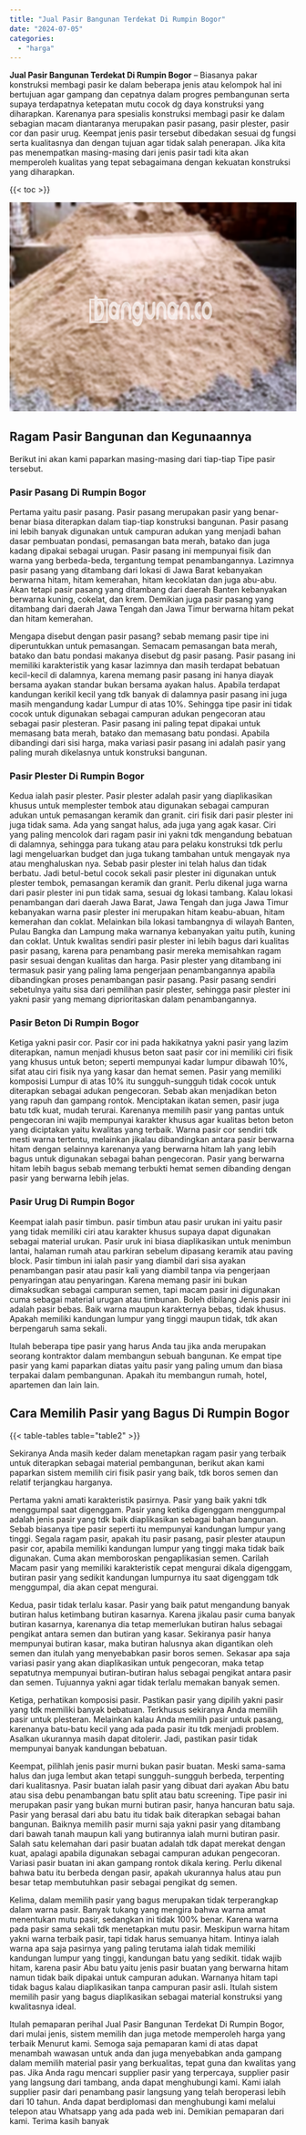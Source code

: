 ```yaml
---
title: "Jual Pasir Bangunan Terdekat Di Rumpin Bogor"
date: "2024-07-05"
categories: 
  - "harga"
---
```


**Jual Pasir Bangunan Terdekat Di Rumpin Bogor** – Biasanya pakar konstruksi membagi pasir ke dalam beberapa jenis atau kelompok hal ini bertujuan agar gampang dan cepatnya dalam progres pembangunan serta supaya terdapatnya ketepatan mutu cocok dg daya konstruksi yang diharapkan. Karenanya para spesialis konstruksi membagi pasir ke dalam sebagian macam diantaranya merupakan pasir pasang, pasir plester, pasir cor dan pasir urug. Keempat jenis pasir tersebut dibedakan sesuai dg fungsi serta kualitasnya dan dengan tujuan agar tidak salah penerapan. Jika kita pas menempatkan masing-masing dari jenis pasir tadi kita akan memperoleh kualitas yang tepat sebagaimana dengan kekuatan konstruksi yang diharapkan.

{{< toc >}}

![Jual Pasir Bangunan Terdekat Di Rumpin Bogor](/images/jual-pasir-bangunan-37.png)

## Ragam Pasir Bangunan dan Kegunaannya

Berikut ini akan kami paparkan masing-masing dari tiap-tiap Tipe pasir tersebut.

### Pasir Pasang Di Rumpin Bogor

Pertama yaitu pasir pasang. Pasir pasang merupakan pasir yang benar-benar biasa diterapkan dalam tiap-tiap konstruksi bangunan. Pasir pasang ini lebih banyak digunakan untuk campuran adukan yang menjadi bahan dasar pembuatan pondasi, pemasangan bata merah, batako dan juga kadang dipakai sebagai urugan. Pasir pasang ini mempunyai fisik dan warna yang berbeda-beda, tergantung tempat penambangannya. Lazimnya pasir pasang yang ditambang dari lokasi di Jawa Barat kebanyakan berwarna hitam, hitam kemerahan, hitam kecoklatan dan juga abu-abu. Akan tetapi pasir pasang yang ditambang dari daerah Banten kebanyakan berwarna kuning, cokelat, dan krem. Demikian juga pasir pasang yang ditambang dari daerah Jawa Tengah dan Jawa Timur berwarna hitam pekat dan hitam kemerahan.

Mengapa disebut dengan pasir pasang? sebab memang pasir tipe ini diperuntukkan untuk pemasangan. Semacam pemasangan bata merah, batako dan batu pondasi makanya disebut dg pasir pasang. Pasir pasang ini memiliki karakteristik yang kasar lazimnya dan masih terdapat bebatuan kecil-kecil di dalamnya, karena memang pasir pasang ini hanya diayak bersama ayakan standar bukan bersama ayakan halus. Apabila terdapat kandungan kerikil kecil yang tdk banyak di dalamnya pasir pasang ini juga masih mengandung kadar Lumpur di atas 10%. Sehingga tipe pasir ini tidak cocok untuk digunakan sebagai campuran adukan pengecoran atau sebagai pasir plesteran. Pasir pasang ini paling tepat dipakai untuk memasang bata merah, batako dan memasang batu pondasi. Apabila dibandingi dari sisi harga, maka variasi pasir pasang ini adalah pasir yang paling murah dikelasnya untuk konstruksi bangunan.

### Pasir Plester Di Rumpin Bogor

Kedua ialah pasir plester. Pasir plester adalah pasir yang diaplikasikan khusus untuk memplester tembok atau digunakan sebagai campuran adukan untuk pemasangan keramik dan granit. ciri fisik dari pasir plester ini juga tidak sama. Ada yang sangat halus, ada juga yang agak kasar. Ciri yang paling mencolok dari ragam pasir ini yakni tdk mengandung bebatuan di dalamnya, sehingga para tukang atau para pelaku konstruksi tdk perlu lagi mengeluarkan budget dan juga tukang tambahan untuk mengayak nya atau menghaluskan nya. Sebab pasir plester ini telah halus dan tidak berbatu. Jadi betul-betul cocok sekali pasir plester ini digunakan untuk plester tembok, pemasangan keramik dan granit. Perlu dikenal juga warna dari pasir plester ini pun tidak sama, sesuai dg lokasi tambang. Kalau lokasi penambangan dari daerah Jawa Barat, Jawa Tengah dan juga Jawa Timur kebanyakan warna pasir plester ini merupakan hitam keabu-abuan, hitam kemerahan dan coklat. Melainkan bila lokasi tambangnya di wilayah Banten, Pulau Bangka dan Lampung maka warnanya kebanyakan yaitu putih, kuning dan coklat. Untuk kwalitas sendiri pasir plester ini lebih bagus dari kualitas pasir pasang, karena para penambang pasir mereka memisahkan ragam pasir sesuai dengan kualitas dan harga. Pasir plester yang ditambang ini termasuk pasir yang paling lama pengerjaan penambangannya apabila dibandingkan proses penambangan pasir pasang. Pasir pasang sendiri sebetulnya yaitu sisa dari pemilihan pasir plester, sehingga pasir plester ini yakni pasir yang memang diprioritaskan dalam penambangannya.

### Pasir Beton Di Rumpin Bogor

Ketiga yakni pasir cor. Pasir cor ini pada hakikatnya yakni pasir yang lazim diterapkan, namun menjadi khusus beton saat pasir cor ini memiliki ciri fisik yang khusus untuk beton; seperti mempunyai kadar lumpur dibawah 10%, sifat atau ciri fisik nya yang kasar dan hemat semen. Pasir yang memiliki komposisi Lumpur di atas 10% itu sungguh-sungguh tidak cocok untuk diterapkan sebagai adukan pengecoran. Sebab akan menjadikan beton yang rapuh dan gampang rontok. Menciptakan ikatan semen, pasir juga batu tdk kuat, mudah terurai. Karenanya memilih pasir yang pantas untuk pengecoran ini wajib mempunyai karakter khusus agar kualitas beton beton yang diciptakan yaitu kwalitas yang terbaik. Warna pasir cor sendiri tdk mesti warna tertentu, melainkan jikalau dibandingkan antara pasir berwarna hitam dengan selainnya karenanya yang berwarna hitam lah yang lebih bagus untuk digunakan sebagai bahan pengecoran. Pasir yang berwarna hitam lebih bagus sebab memang terbukti hemat semen dibanding dengan pasir yang berwarna lebih jelas.

### Pasir Urug Di Rumpin Bogor

Keempat ialah pasir timbun. pasir timbun atau pasir urukan ini yaitu pasir yang tidak memiliki ciri atau karakter khusus supaya dapat digunakan sebagai material urukan. Pasir uruk ini biasa diaplikasikan untuk menimbun lantai, halaman rumah atau parkiran sebelum dipasang keramik atau paving block. Pasir timbun ini ialah pasir yang diambil dari sisa ayakan penambangan pasir atau pasir kali yang diambil tanpa via pengerjaan penyaringan atau penyaringan. Karena memang pasir ini bukan dimaksudkan sebagai campuran semen, tapi macam pasir ini digunakan cuma sebagai material urugan atau timbunan. Boleh dibilang Jenis pasir ini adalah pasir bebas. Baik warna maupun karakternya bebas, tidak khusus. Apakah memiliki kandungan lumpur yang tinggi maupun tidak, tdk akan berpengaruh sama sekali.

Itulah beberapa tipe pasir yang harus Anda tau jika anda merupakan seorang kontraktor dalam membangun sebuah bangunan. Ke empat tipe pasir yang kami paparkan diatas yaitu pasir yang paling umum dan biasa terpakai dalam pembangunan. Apakah itu membangun rumah, hotel, apartemen dan lain lain.

## Cara Memilih Pasir yang Bagus Di Rumpin Bogor

{{< table-tables table="table2" >}}

Sekiranya Anda masih keder dalam menetapkan ragam pasir yang terbaik untuk diterapkan sebagai material pembangunan, berikut akan kami paparkan sistem memilih ciri fisik pasir yang baik, tdk boros semen dan relatif terjangkau harganya.

Pertama yakni amati karakteristik pasirnya. Pasir yang baik yakni tdk menggumpal saat digenggam. Pasir yang ketika digenggam menggumpal adalah jenis pasir yang tdk baik diaplikasikan sebagai bahan bangunan. Sebab biasanya tipe pasir seperti itu mempunyai kandungan lumpur yang tinggi. Segala ragam pasir, apakah itu pasir pasang, pasir plester ataupun pasir cor, apabila memiliki kandungan lumpur yang tinggi maka tidak baik digunakan. Cuma akan memboroskan pengaplikasian semen. Carilah Macam pasir yang memiliki karakteristik cepat mengurai dikala digenggam, butiran pasir yang sedikit kandungan lumpurnya itu saat digenggam tdk menggumpal, dia akan cepat mengurai.

Kedua, pasir tidak terlalu kasar. Pasir yang baik patut mengandung banyak butiran halus ketimbang butiran kasarnya. Karena jikalau pasir cuma banyak butiran kasarnya, karenanya dia tetap memerlukan butiran halus sebagai pengikat antara semen dan butiran yang kasar. Sekiranya pasir hanya mempunyai butiran kasar, maka butiran halusnya akan digantikan oleh semen dan itulah yang menyebabkan pasir boros semen. Sekasar apa saja variasi pasir yang akan diaplikasikan untuk pengecoran, maka tetap sepatutnya mempunyai butiran-butiran halus sebagai pengikat antara pasir dan semen. Tujuannya yakni agar tidak terlalu memakan banyak semen.

Ketiga, perhatikan komposisi pasir. Pastikan pasir yang dipilih yakni pasir yang tdk memiliki banyak bebatuan. Terkhusus sekiranya Anda memilih pasir untuk plesteran. Melainkan kalau Anda memilih pasir untuk pasang, karenanya batu-batu kecil yang ada pada pasir itu tdk menjadi problem. Asalkan ukurannya masih dapat ditolerir. Jadi, pastikan pasir tidak mempunyai banyak kandungan bebatuan.

Keempat, pilihlah jenis pasir murni bukan pasir buatan. Meski sama-sama halus dan juga lembut akan tetapi sungguh-sungguh berbeda, terpenting dari kualitasnya. Pasir buatan ialah pasir yang dibuat dari ayakan Abu batu atau sisa debu penambangan batu split atau batu screening. Tipe pasir ini merupakan pasir yang bukan murni butiran pasir, hanya hancuran batu saja. Pasir yang berasal dari abu batu itu tidak baik diterapkan sebagai bahan bangunan. Baiknya memilih pasir murni saja yakni pasir yang ditambang dari bawah tanah maupun kali yang butirannya ialah murni butiran pasir. Salah satu kelemahan dari pasir buatan adalah tdk dapat merekat dengan kuat, apalagi apabila digunakan sebagai campuran adukan pengecoran. Variasi pasir buatan ini akan gampang rontok dikala kering. Perlu dikenal bahwa batu itu berbeda dengan pasir, apakah ukurannya halus atau pun besar tetap membutuhkan pasir sebagai pengikat dg semen.

Kelima, dalam memilih pasir yang bagus merupakan tidak terperangkap dalam warna pasir. Banyak tukang yang mengira bahwa warna amat menentukan mutu pasir, sedangkan ini tidak 100% benar. Karena warna pada pasir sama sekali tdk menetapkan mutu pasir. Meskipun warna hitam yakni warna terbaik pasir, tapi tidak harus semuanya hitam. Intinya ialah warna apa saja pasirnya yang paling terutama ialah tidak memiliki kandungan lumpur yang tinggi, kandungan batu yang sedikit. tidak wajib hitam, karena pasir Abu batu yaitu jenis pasir buatan yang berwarna hitam namun tidak baik dipakai untuk campuran adukan. Warnanya hitam tapi tidak bagus kalau diaplikasikan tanpa campuran pasir asli. Itulah sistem memilih pasir yang bagus diaplikasikan sebagai material konstruksi yang kwalitasnya ideal.

Itulah pemaparan perihal Jual Pasir Bangunan Terdekat Di Rumpin Bogor, dari mulai jenis, sistem memilih dan juga metode memperoleh harga yang terbaik Menurut kami. Semoga saja pemaparan kami di atas dapat menambah wawasan untuk anda dan juga menyebabkan anda gampang dalam memilih material pasir yang berkualitas, tepat guna dan kwalitas yang pas. Jika Anda ragu mencari supplier pasir yang terpercaya, supplier pasir yang langsung dari tambang, anda dapat menghubungi kami. Kami ialah supplier pasir dari penambang pasir langsung yang telah beroperasi lebih dari 10 tahun. Anda dapat berdiplomasi dan menghubungi kami melalui telepon atau Whatsapp yang ada pada web ini. Demikian pemaparan dari kami. Terima kasih banyak
